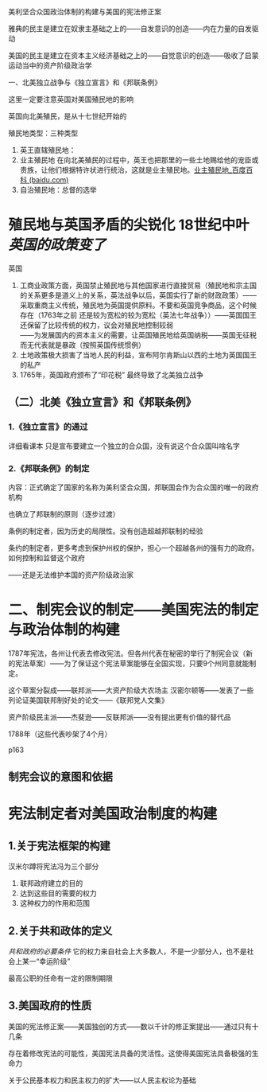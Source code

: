 美利坚合众国政治体制的构建与美国的宪法修正案

雅典的民主是建立在奴隶主基础之上的——自发意识的创造——内在力量的自发驱动

美国的民主是建立在资本主义经济基础之上的——自觉意识的创造——吸收了启蒙运动当中的资产阶级政治学

一、北美独立战争与《独立宣言》和《邦联条例》

这里一定要注意英国对美国殖民地的影响

英国向北美殖民，是从十七世纪开始的

殖民地类型：三种类型
1. 英王直辖殖民地：
2. 业主殖民地   在向北美殖民的过程中，英王也把那里的一些土地赐给他的宠臣或贵族，让他们根据特许状进行统治，这就是业主殖民地。[业主殖民地_百度百科 (baidu.com)](https://baike.baidu.com/item/%E4%B8%9A%E4%B8%BB%E6%AE%96%E6%B0%91%E5%9C%B0/6789150?fr=aladdin)
3. 自治殖民地：总督的选举

# 殖民地与英国矛盾的尖锐化  18世纪中叶   *英国的政策变了*

英国
1. 工商业政策方面，英国禁止殖民地与其他国家进行直接贸易（殖民地和宗主国的关系更多是道义上的关系，英法战争以后，英国实行了新的财政政策）——采取重商主义传统，殖民地为英国提供原料。不要和英国竞争商品，这个时候存在（1763年之前  还是较为宽松的较为宽松（英法七年战争））——英国国王还保留了比较传统的权力，议会对殖民地控制较弱    
——为发展国内的资本主义的需要，让英国殖民地给英国纳税——英国无征税而无代表就是暴政（按照英国传统惯例）
2. 土地政策极大损害了当地人民的利益，宣布阿尔肯斯山以西的土地为英国国王的私产
3. 1765年，英国政府颁布了“印花税”
最终导致了北美独立战争

## （二）北美《独立宣言》和《邦联条例》
### 1.《独立宣言》的通过
详细看课本
只是宣布要建立一个独立的合众国，没有说这个合众国叫啥名字
### 2.《邦联条例》的制定

内容：正式确定了国家的名称为美利坚合众国，邦联国会作为合众国的唯一的政府机构

也确立了邦联制的原则（逐步过渡）


条例的制定者，因为历史的局限性。没有创造超越邦联制的经验

条约的制定者，更多考虑到保护州权的保护，担心一个超越各州的强有力的政府。如何控制和监督这个政府

——还是无法维护本国的资产阶级政治家

# 二、制宪会议的制定——美国宪法的制定与政治体制的构建

1787年宪法，各州让代表去修改宪法。但各州代表在秘密的举行了制宪会议（新的宪法草案）——为了保证这个宪法草案能够在全国实现，只要9个州同意就能制定。

这个草案分裂成——联邦派——大资产阶级大农场主   汉密尔顿等——发表了一些列论证美国联邦制好处的论文——《联邦党人文集》

资产阶级民主派——杰斐逊——反联邦派——没有提出更有价值的替代品

1788年（这些代表吵架了4个月）

p163

## 制宪会议的意图和依据

# 宪法制定者对美国政治制度的构建

## 1.关于宪法框架的构建

汉米尔蹲将宪法冯为三个部分
1. 联邦政府建立的目的
2. 达到这些目的需要的权力
3. 这种权力的作用和范围
## 2.关于共和政体的定义

*共和政府的必要条件*
它的权力来自社会上大多数人，不是一少部分人，也不是社会上某一“幸运阶级”

最高公职的任命有一定的限制期限

## 3.美国政府的性质


美国的宪法修正案——美国独创的方式——数以千计的修正案提出——通过只有十几条

存在着修改宪法的可能性，美国宪法具备的灵活性。这使得美国宪法具备极强的生命力

关于公民基本权力和民主权力的扩大——以人民主权论为基础


